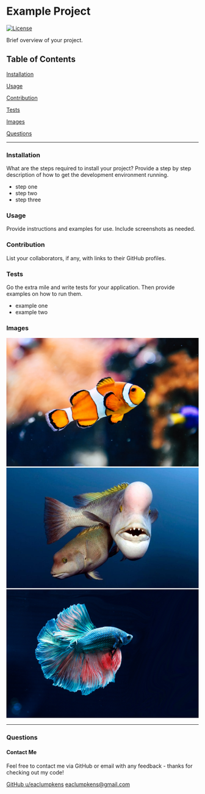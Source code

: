 
# Example Project
[![License](https://img.shields.io/badge/license-MIT-orange)](https://opensource.org/licenses)

Brief overview of your project.

## Table of Contents

[Installation](#installation)

[Usage](#usage)

[Contribution](#contribution)

[Tests](#tests)

[Images](#images)

[Questions](#questions)

----

<a name="installation"></a>
### Installation

What are the steps required to install your project? Provide a step by step description of how to get the development environment running.

 * step one 
 * step two 
 * step three

<a name="usage"></a>
### Usage

Provide instructions and examples for use. Include screenshots as needed. 

<a name="contribution"></a>
### Contribution

List your collaborators, if any, with links to their GitHub profiles.

<a name="tests"></a>
### Tests

Go the extra mile and write tests for your application. Then provide examples on how to run them. 
 * example one 
 * example two

<a name="images"></a>
### Images

![image](./assets/images/fish-01.jpg) 
![image](./assets/images/fish-02.jpg) 
![image](./assets/images/fish-03.jpg) 


----

<a name="questions"></a>
### Questions
#### Contact Me

Feel free to contact me via GitHub or email with any feedback - thanks for checking out my code!

[GitHub u/eaclumpkens](https://github.com/eaclumpkens)
eaclumpkens@gmail.com
